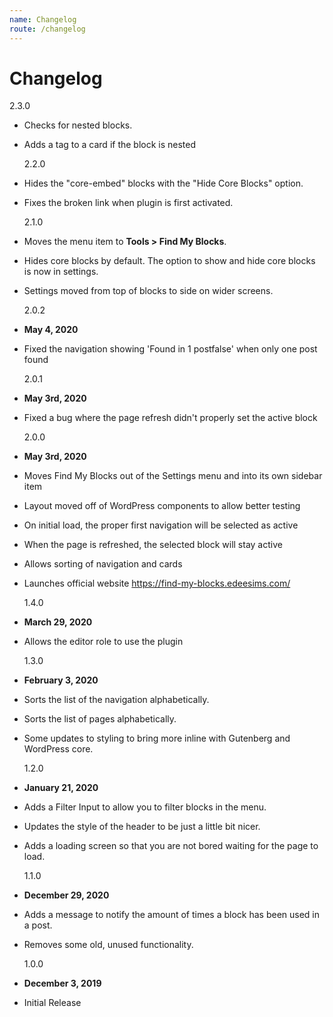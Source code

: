 ```yaml
---
name: Changelog
route: /changelog
---
```


# Changelog

2.3.0

- Checks for nested blocks.
- Adds a tag to a card if the block is nested

  2.2.0

- Hides the "core-embed" blocks with the "Hide Core Blocks" option.
- Fixes the broken link when plugin is first activated.

  2.1.0

- Moves the menu item to **Tools > Find My Blocks**.
- Hides core blocks by default. The option to show and hide core blocks is now
  in settings.
- Settings moved from top of blocks to side on wider screens.

  2.0.2

- **May 4, 2020**
- Fixed the navigation showing 'Found in 1 postfalse' when only one post found

  2.0.1

- **May 3rd, 2020**
- Fixed a bug where the page refresh didn't properly set the active block

  2.0.0

- **May 3rd, 2020**
- Moves Find My Blocks out of the Settings menu and into its own sidebar item
- Layout moved off of WordPress components to allow better testing
- On initial load, the proper first navigation will be selected as active
- When the page is refreshed, the selected block will stay active
- Allows sorting of navigation and cards
- Launches official website https://find-my-blocks.edeesims.com/

  1.4.0

- **March 29, 2020**
- Allows the editor role to use the plugin

  1.3.0

- **February 3, 2020**
- Sorts the list of the navigation alphabetically.
- Sorts the list of pages alphabetically.
- Some updates to styling to bring more inline with Gutenberg and WordPress
  core.

  1.2.0

- **January 21, 2020**
- Adds a Filter Input to allow you to filter blocks in the menu.
- Updates the style of the header to be just a little bit nicer.
- Adds a loading screen so that you are not bored waiting for the page to load.

  1.1.0

- **December 29, 2020**
- Adds a message to notify the amount of times a block has been used in a post.
- Removes some old, unused functionality.

  1.0.0

- **December 3, 2019**
- Initial Release
